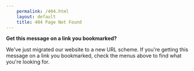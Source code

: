 ```yaml
---
    permalink: /404.html
    layout: default
    title: 404 Page Not Found
---
```


**Get this message on a link you bookmarked?**

We've just migrated our website to a new URL scheme. If you're getting this message on a link you bookmarked,  check the menus above to find what you're looking for.
